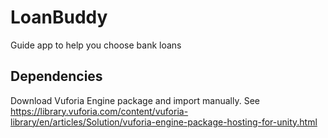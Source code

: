 # LoanBuddy

Guide app to help you choose bank loans

Dependencies
------------
Download Vuforia Engine package and import manually.
See https://library.vuforia.com/content/vuforia-library/en/articles/Solution/vuforia-engine-package-hosting-for-unity.html
